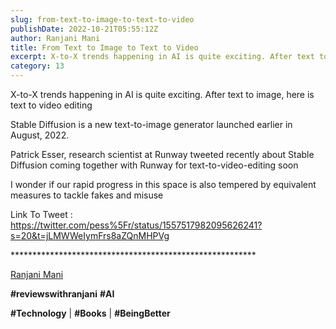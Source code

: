 ```yaml
---
slug: from-text-to-image-to-text-to-video
publishDate: 2022-10-21T05:55:12Z
author: Ranjani Mani
title: From Text to Image to Text to Video 
excerpt: X-to-X trends happening in AI is quite exciting. After text to image, here is text to video editing Stable Diffusion is a new text-to-image generator launched earlier in August, 2022\. Patrick Esser, research scientist at Runway tweeted recently about Stable Diffusion coming together with Runway for text-to-video-editing soon I wonder if our rapid progress in this  ... 
category: 13
---
```


X-to-X trends happening in AI is quite exciting. After text to image, here is text to video editing

Stable Diffusion is a new text-to-image generator launched earlier in August, 2022.

Patrick Esser, research scientist at Runway tweeted recently about Stable Diffusion coming together with Runway for text-to-video-editing soon

I wonder if our rapid progress in this space is also tempered by equivalent measures to tackle fakes and misuse

Link To Tweet : <https://twitter.com/pess%5Fr/status/1557517982095626241?s=20&t=jLMWWeIymFrs8aZQnMHPVg>

\*\*\*\*\*\*\*\*\*\*\*\*\*\*\*\*\*\*\*\*\*\*\*\*\*\*\*\*\*\*\*\*\*\*\*\*\*\*\*\*\*\*\*\*\*\*\*\*\*\*\*\*\*\*\*\*

[Ranjani Mani](https://www.linkedin.com/feed/#)

**#reviewswithranjani** **#AI**

**#Technology** | **#Books** | **#BeingBetter**